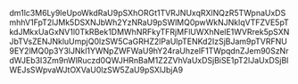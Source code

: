 dm1lc3M6Ly9leUpoWkdRaU9pSXhORGt1TVRJNUxqRXlNQzR5TWpnaUxDSmhhV1FpT2lJMk5DSXNJbWh2YzNRaU9pSWlMQ0pwWkNJNklqVTFZVE5pTkdJMkxUaGxNV1l0TkRBek1DMWhNRFkyTFRjMFlUWXhNelE1WVRrek5pSXNJbTVsZENJNkluUmpjQ0lzSW5CaGRHZ2lPaUlpTENKd2IzSjBJam9pTVRFNU9EY2lMQ0p3Y3lJNkl1YWNpZWFWaU9hY24raUhzelF1TWpqdnZJem90SzNrdWJEb3I3Zm9nWlRuczd0QWJHRnBaM1Z2ZVhVaUxDSjBiSE1pT2lJaUxDSjBlWEJsSWpvaWJtOXVaU0lzSW5ZaU9pSXlJbjA9
